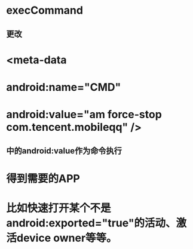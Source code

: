 # execCommand

## 更改 
 #       <meta-data
 #         android:name="CMD"
 #          android:value="am force-stop com.tencent.mobileqq" />
 
## 中的android:value作为命令执行

# 得到需要的APP
# 比如快速打开某个不是 android:exported="true"的活动、激活device owner等等。
      
